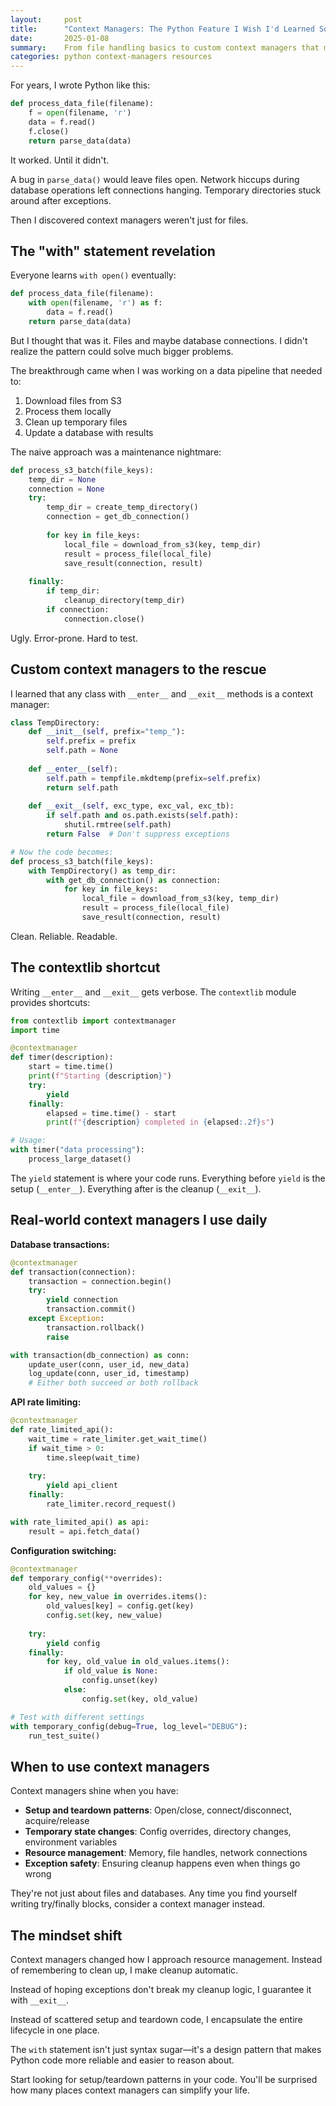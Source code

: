 ```yaml
---
layout:     post
title:      "Context Managers: The Python Feature I Wish I'd Learned Sooner"
date:       2025-01-08
summary:    From file handling basics to custom context managers that made my code cleaner and more reliable
categories: python context-managers resources
---
```


For years, I wrote Python like this:

```python
def process_data_file(filename):
    f = open(filename, 'r')
    data = f.read()
    f.close()
    return parse_data(data)
```

It worked. Until it didn't. 

A bug in `parse_data()` would leave files open. Network hiccups during database operations left connections hanging. Temporary directories stuck around after exceptions.

Then I discovered context managers weren't just for files.

## The "with" statement revelation

Everyone learns `with open()` eventually:

```python
def process_data_file(filename):
    with open(filename, 'r') as f:
        data = f.read()
    return parse_data(data)
```

But I thought that was it. Files and maybe database connections. I didn't realize the pattern could solve much bigger problems.

The breakthrough came when I was working on a data pipeline that needed to:
1. Download files from S3
2. Process them locally
3. Clean up temporary files
4. Update a database with results

The naive approach was a maintenance nightmare:

```python
def process_s3_batch(file_keys):
    temp_dir = None
    connection = None
    try:
        temp_dir = create_temp_directory()
        connection = get_db_connection()
        
        for key in file_keys:
            local_file = download_from_s3(key, temp_dir)
            result = process_file(local_file)
            save_result(connection, result)
            
    finally:
        if temp_dir:
            cleanup_directory(temp_dir)
        if connection:
            connection.close()
```

Ugly. Error-prone. Hard to test.

## Custom context managers to the rescue

I learned that any class with `__enter__` and `__exit__` methods is a context manager:

```python
class TempDirectory:
    def __init__(self, prefix="temp_"):
        self.prefix = prefix
        self.path = None
        
    def __enter__(self):
        self.path = tempfile.mkdtemp(prefix=self.prefix)
        return self.path
        
    def __exit__(self, exc_type, exc_val, exc_tb):
        if self.path and os.path.exists(self.path):
            shutil.rmtree(self.path)
        return False  # Don't suppress exceptions

# Now the code becomes:
def process_s3_batch(file_keys):
    with TempDirectory() as temp_dir:
        with get_db_connection() as connection:
            for key in file_keys:
                local_file = download_from_s3(key, temp_dir)
                result = process_file(local_file)
                save_result(connection, result)
```

Clean. Reliable. Readable.

## The contextlib shortcut

Writing `__enter__` and `__exit__` gets verbose. The `contextlib` module provides shortcuts:

```python
from contextlib import contextmanager
import time

@contextmanager
def timer(description):
    start = time.time()
    print(f"Starting {description}")
    try:
        yield
    finally:
        elapsed = time.time() - start
        print(f"{description} completed in {elapsed:.2f}s")

# Usage:
with timer("data processing"):
    process_large_dataset()
```

The `yield` statement is where your code runs. Everything before `yield` is the setup (`__enter__`). Everything after is the cleanup (`__exit__`).

## Real-world context managers I use daily

**Database transactions:**

```python
@contextmanager
def transaction(connection):
    transaction = connection.begin()
    try:
        yield connection
        transaction.commit()
    except Exception:
        transaction.rollback()
        raise

with transaction(db_connection) as conn:
    update_user(conn, user_id, new_data)
    log_update(conn, user_id, timestamp)
    # Either both succeed or both rollback
```

**API rate limiting:**

```python
@contextmanager
def rate_limited_api():
    wait_time = rate_limiter.get_wait_time()
    if wait_time > 0:
        time.sleep(wait_time)
    
    try:
        yield api_client
    finally:
        rate_limiter.record_request()

with rate_limited_api() as api:
    result = api.fetch_data()
```

**Configuration switching:**

```python
@contextmanager
def temporary_config(**overrides):
    old_values = {}
    for key, new_value in overrides.items():
        old_values[key] = config.get(key)
        config.set(key, new_value)
    
    try:
        yield config
    finally:
        for key, old_value in old_values.items():
            if old_value is None:
                config.unset(key)
            else:
                config.set(key, old_value)

# Test with different settings
with temporary_config(debug=True, log_level="DEBUG"):
    run_test_suite()
```

## When to use context managers

Context managers shine when you have:

- **Setup and teardown patterns**: Open/close, connect/disconnect, acquire/release
- **Temporary state changes**: Config overrides, directory changes, environment variables
- **Resource management**: Memory, file handles, network connections
- **Exception safety**: Ensuring cleanup happens even when things go wrong

They're not just about files and databases. Any time you find yourself writing try/finally blocks, consider a context manager instead.

## The mindset shift

Context managers changed how I approach resource management. Instead of remembering to clean up, I make cleanup automatic.

Instead of hoping exceptions don't break my cleanup logic, I guarantee it with `__exit__`.

Instead of scattered setup and teardown code, I encapsulate the entire lifecycle in one place.

The `with` statement isn't just syntax sugar—it's a design pattern that makes Python code more reliable and easier to reason about.

Start looking for setup/teardown patterns in your code. You'll be surprised how many places context managers can simplify your life.